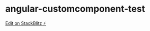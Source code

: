 # angular-customcomponent-test

[Edit on StackBlitz ⚡️](https://stackblitz.com/edit/angular-customcomponent-test)